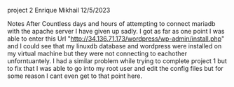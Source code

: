 project 2
Enrique Mikhail
12/5/2023


Notes
After Countless days and hours of attempting to connect mariadb with the apache server I have given up sadly. I got as far as one point I was able to enter this Url "http://34.136.71.173/wordpress/wp-admin/install.php" and I could see that my linuxdb database and wordpress were installed on my virtual machine but they were not connecting to eachother unforntuantely. I had a similar problem while trying to complete project 1 but to fix that I was able to go into my root user and edit the config files but for some reason I cant even get to that point here. 